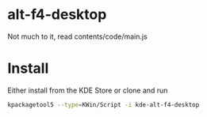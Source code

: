 # alt-f4-desktop
Not much to it, read contents/code/main.js

# Install
Either install from the KDE Store or clone and run 
```sh
kpackagetool5 --type=KWin/Script -i kde-alt-f4-desktop
```
